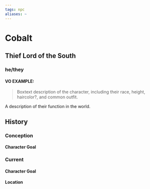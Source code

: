 ```yaml
---
tags: npc
aliases: ~
---
```


# Cobalt

## Thief Lord of the South

### he/they

#### VO EXAMPLE:

 > 
 > Boxtext description of the character, including their race, height, haircolor?, and common outfit.

A description of their function in the world.

## History

### Conception

#### Character Goal

### Current

#### Character Goal

#### Location
